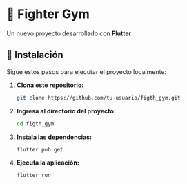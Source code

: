 # 🥊 Fighter Gym

Un nuevo proyecto desarrollado con **Flutter**.

## 🚀 Instalación

Sigue estos pasos para ejecutar el proyecto localmente:

1. **Clona este repositorio:**
   ```bash
   git clone https://github.com/tu-usuario/figth_gym.git
   ```

2. **Ingresa al directorio del proyecto:**
   ```bash
   cd figth_gym
   ```

3. **Instala las dependencias:**
   ```bash
   flutter pub get
   ```

4. **Ejecuta la aplicación:**
   ```bash
   flutter run
   ```